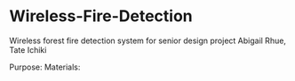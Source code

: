 # Wireless-Fire-Detection
Wireless forest fire detection system for senior design project
Abigail Rhue, Tate Ichiki 

Purpose:
Materials:
